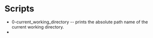 # Scripts 
- 0-current_working_directory
  -- prints the absolute path name of the current working directory.
-



